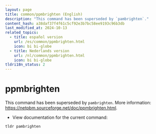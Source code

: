 ```yaml
---
layout: page
title: common/ppmbrighten (English)
description: "This command has been superseded by `pambrighten`."
content_hash: a38daf37f4f61c5cf92e3b7bc58ee9193c96b3db
last_modified_at: 2024-10-13
related_topics:
  - title: español version
    url: /es/common/ppmbrighten.html
    icon: bi bi-globe
  - title: Nederlands version
    url: /nl/common/ppmbrighten.html
    icon: bi bi-globe
tldri18n_status: 2
---
```

# ppmbrighten

This command has been superseded by `pambrighten`.
More information: <https://netpbm.sourceforge.net/doc/ppmbrighten.html>.

- View documentation for the current command:

`tldr pambrighten`
